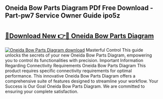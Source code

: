 ## Oneida Bow Parts Diagram PDf Free Download - Part-pw7 Service Owner Guide ipo5z

# <h2><a href="http://dfivbyd.blite.top/?on=Oneida+Bow+Parts+Diagram">🔗Download New 👉🔴 Oneida Bow Parts Diagram</a></h2>

[![Oneida Bow Parts Diagram download](https://i.imgur.com/lujVjoI.png)](http://dfivbyd.blite.top/?on=Oneida+Bow+Parts+Diagram)
Masterful Control This guide unlocks the secrets of your new Oneida Bow Parts Diagram, empowering you to control its functionalities with precision. Important Information Regarding Connectivity Requirements Oneida Bow Parts Diagram This product requires specific connectivity requirements for optimal performance. This innovative Oneida Bow Parts Diagram offers a comprehensive suite of features designed to streamline your workflow. Your Success is Our Goal Oneida Bow Parts Diagram. We are committed to ensuring your complete satisfaction.
